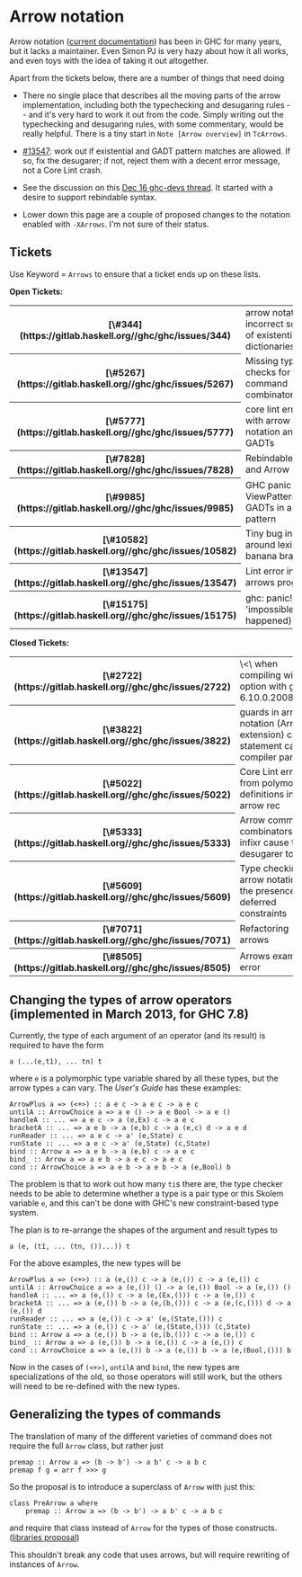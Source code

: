 # Arrow notation


Arrow notation ([current documentation](http://www.haskell.org/ghc/docs/latest/html/users_guide/arrow-notation.html)) has been in GHC for many years, but it lacks a maintainer.  Even Simon PJ is very hazy about how it all works, and even toys with the idea of taking it out altogether.


Apart from the tickets below, there are a number of things that need doing

- There no single place that describes all the moving parts of the arrow implementation, including both the typechecking and desugaring rules -- and it's very hard to work it out from the code.  Simply writing out the typechecking and desugaring rules, with some commentary, would be really helpful.  There is a tiny start in `Note [Arrow overview]` in `TcArrows`.

- [\#13547](https://gitlab.haskell.org//ghc/ghc/issues/13547): work out if existential and GADT pattern matches are allowed. If so, fix the desugarer; if not, reject them with a decent error message, not a Core Lint crash.

- See the discussion on this [Dec 16 ghc-devs thread](https://mail.haskell.org/pipermail/ghc-devs/2016-December/013317.html).  It started with a desire to support rebindable syntax.

- Lower down this page are a couple of proposed changes to the notation enabled with `-XArrows`.  I'm not sure of their status.

## Tickets


Use Keyword = `Arrows` to ensure that a ticket ends up on these lists.

**Open Tickets:**

<table><tr><th>[\#344](https://gitlab.haskell.org//ghc/ghc/issues/344)</th>
<td>arrow notation: incorrect scope of existential dictionaries</td></tr>
<tr><th>[\#5267](https://gitlab.haskell.org//ghc/ghc/issues/5267)</th>
<td>Missing type checks for arrow command combinators</td></tr>
<tr><th>[\#5777](https://gitlab.haskell.org//ghc/ghc/issues/5777)</th>
<td>core lint error with arrow notation and GADTs</td></tr>
<tr><th>[\#7828](https://gitlab.haskell.org//ghc/ghc/issues/7828)</th>
<td>RebindableSyntax and Arrow</td></tr>
<tr><th>[\#9985](https://gitlab.haskell.org//ghc/ghc/issues/9985)</th>
<td>GHC panic with ViewPatterns and GADTs in a proc pattern</td></tr>
<tr><th>[\#10582](https://gitlab.haskell.org//ghc/ghc/issues/10582)</th>
<td>Tiny bug in lexer around lexing banana brackets</td></tr>
<tr><th>[\#13547](https://gitlab.haskell.org//ghc/ghc/issues/13547)</th>
<td>Lint error in arrows program</td></tr>
<tr><th>[\#15175](https://gitlab.haskell.org//ghc/ghc/issues/15175)</th>
<td>ghc: panic! (the 'impossible' happened)</td></tr></table>

**Closed Tickets:**

<table><tr><th>[\#2722](https://gitlab.haskell.org//ghc/ghc/issues/2722)</th>
<td>\<\<loop\> when compiling with -O option with ghc-6.10.0.20081019</td></tr>
<tr><th>[\#3822](https://gitlab.haskell.org//ghc/ghc/issues/3822)</th>
<td>guards in arrow notation (Arrows extension) case statement cause compiler panic</td></tr>
<tr><th>[\#5022](https://gitlab.haskell.org//ghc/ghc/issues/5022)</th>
<td>Core Lint error from polymorphic definitions inside arrow rec</td></tr>
<tr><th>[\#5333](https://gitlab.haskell.org//ghc/ghc/issues/5333)</th>
<td>Arrow command combinators and infixr cause the desugarer to fail</td></tr>
<tr><th>[\#5609](https://gitlab.haskell.org//ghc/ghc/issues/5609)</th>
<td>Type checking arrow notation in the presence of deferred constraints</td></tr>
<tr><th>[\#7071](https://gitlab.haskell.org//ghc/ghc/issues/7071)</th>
<td>Refactoring arrows</td></tr>
<tr><th>[\#8505](https://gitlab.haskell.org//ghc/ghc/issues/8505)</th>
<td>Arrows example error</td></tr></table>

## Changing the types of arrow operators (implemented in March 2013, for GHC 7.8)


Currently, the type of each argument of an operator (and its result) is required to have the form

```wiki
a (...(e,t1), ... tn) t
```


where `e` is a polymorphic type variable shared by all these types, but the arrow types `a` can vary.  The *User's Guide* has these examples:

```wiki
ArrowPlus a => (<+>) :: a e c -> a e c -> a e c
untilA :: ArrowChoice a => a e () -> a e Bool -> a e ()
handleA :: ... => a e c -> a (e,Ex) c -> a e c
bracketA :: ... => a e b -> a (e,b) c -> a (e,c) d -> a e d
runReader :: ... => a e c -> a' (e,State) c
runState :: ... => a e c -> a' (e,State) (c,State)
bind :: Arrow a => a e b -> a (e,b) c -> a e c
bind_ :: Arrow a => a e b -> a e c -> a e c
cond :: ArrowChoice a => a e b -> a e b -> a (e,Bool) b
```


The problem is that to work out how many `ti`s there are, the type checker needs to be able to determine whether a type is a pair type or this Skolem variable `e`, and this can't be done with GHC's new constraint-based type system.


The plan is to re-arrange the shapes of the argument and result types to

```wiki
a (e, (t1, ... (tn, ())...)) t
```


For the above examples, the new types will be

```wiki
ArrowPlus a => (<+>) :: a (e,()) c -> a (e,()) c -> a (e,()) c
untilA :: ArrowChoice a => a (e,()) () -> a (e,()) Bool -> a (e,()) ()
handleA :: ... => a (e,()) c -> a (e,(Ex,())) c -> a (e,()) c
bracketA :: ... => a (e,()) b -> a (e,(b,())) c -> a (e,(c,())) d -> a (e,()) d
runReader :: ... => a (e,()) c -> a' (e,(State,())) c
runState :: ... => a (e,()) c -> a' (e,(State,())) (c,State)
bind :: Arrow a => a (e,()) b -> a (e,(b,())) c -> a (e,()) c
bind_ :: Arrow a => a (e,()) b -> a (e,()) c -> a (e,()) c
cond :: ArrowChoice a => a (e,()) b -> a (e,()) b -> a (e,(Bool,())) b
```


Now in the cases of `(<+>)`, `untilA` and `bind`, the new types are specializations of the old, so those operators will still work, but the others will need to be re-defined with the new types.

## Generalizing the types of commands


The translation of many of the different varieties of command does not require the full `Arrow` class, but rather just

```wiki
premap :: Arrow a => (b -> b') -> a b' c -> a b c
premap f g = arr f >>> g
```


So the proposal is to introduce a superclass of `Arrow` with just this:

```wiki
class PreArrow a where
    premap :: Arrow a => (b -> b') -> a b' c -> a b c
```


and require that class instead of `Arrow` for the types of those constructs. ([libraries proposal](http://thread.gmane.org/gmane.comp.lang.haskell.libraries/17609))


This shouldn't break any code that uses arrows, but will require rewriting of instances of `Arrow`.
